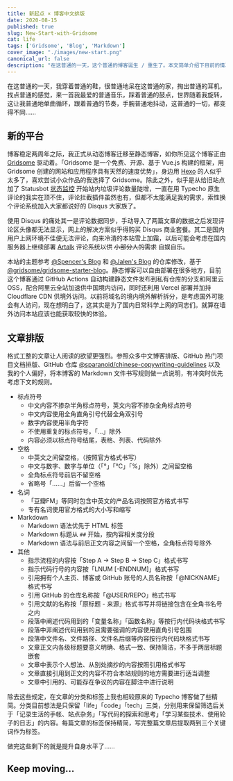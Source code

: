 ```yaml
---
title: 新起点 × 博客中文排版
date: 2020-08-15
published: true
slug: New-Start-with-Gridsome
cat: life
tags: ['Gridsome', 'Blog', 'Markdown']
cover_image: "./images/new-start.png"
canonical_url: false
description: "在这普通的一天，这个普通的博客诞生 / 重生了。本文简单介绍下目前的情况、新的中文格式排版和 Markdown 规则以及从旧的 Typecho 手动迁移时一些琐碎的记录。"
---
```


在这普通的一天，我穿着普通的鞋，很普通地呆在这普通的家，掏出普通的耳机，找点普通的感觉，来一首我最爱的普通音乐，踩着普通的鼓点，世界随着我旋转，这让我普通地单曲循环，跟着普通的节奏，手腕普通地抖动，这普通的一切，都变得不同……

## 新的平台

博客稳定两周年之际，我正式从动态博客迁移至静态博客，如你所见这个博客正由 [Gridsome](https://gridsome.org) 驱动着。「Gridsome 是一个免费、开源、基于 Vue.js 构建的框架，用 Gridsome 创建的网站和应用程序具有天然的速度优势」，身边用 [Hexo](https://hexo.io) 的人似乎太多了，喜欢尝试小众作品的我选择了 Gridsome。除此之外，似乎是从给旧站点加了 Statusbot [状态监控](https://status.monsterx.cn) 开始站内垃圾评论数量陡增，一直在用 Typecho 原生评论的我实在顶不住，评论拦截插件虽然也有，但都不太能满足我的需求，索性换个评论系统加入大家都说好的 Disqus 大家族了。

使用 Disqus 的痛处其一是评论数据同步，手动导入了两篇文章的数据之后发现评论区头像都无法显示，网上的解决方案似乎得购买 Disqus 商业套餐。其二是国内用户上网环境不佳便无法评论，向来冷清的本站雪上加霜，以后可能会考虑在国内服务器上继续部署 [Artalk](https://lab.mocurio.com/artalk.html) 评论系统以供 ~~小部分人的需求~~ 自娱自乐。

本站的主题参考 [@Spencer's Blog](https://blog.spencerwoo.com) 和 [@Jalen's Blog](https://blog.jalenchuh.cn) 的仓库修改，基于 [@gridsome/gridsome-starter-blog](https://github.com/gridsome/gridsome-starter-blog)。静态博客可以自由部署在很多地方，目前这个博客通过 GitHub Actions 自动构建静态文件发布到私有仓库的分支和阿里云 OSS，配合阿里云全站加速供中国境内访问，同时还利用 Vercel 部署并加持 Cloudflare CDN 供境外访问。以前将域名的境内境外解析拆分，是考虑国外可能会有人访问，现在想明白了，这其实是为了国内日常科学上网的同志们。就算在墙外访问本站应该也能获取较快的体验。

## 文章排版

格式工整的文章让人阅读的欲望更强烈。参照众多中文博客排版、GitHub 热门项目文档排版、GitHub 仓库 [@sparanoid/chinese-copywriting-guidelines](https://github.com/sparanoid/chinese-copywriting-guidelines) 以及我的个人偏好，将本博客的 Markdown 文件书写规则做一点说明，有冲突时优先考虑下文的规则。

 - 标点符号
   + 中文内容不掺杂半角标点符号，英文内容不掺杂全角标点符号
   + 中文内容使用全角直角引号代替全角双引号
   + 数字内容使用半角字符
   + 不使用重复的标点符号，「...」除外
   + 内容必须以标点符号结尾，表格、列表、代码除外
 - 空格
   + 中英文之间留空格，（按照官方格式书写）
   + 中文与数字、数字与单位（「°」「℃」「%」除外）之间留空格
   + 全角标点符号前后不留空格
   + 省略号「……」后留一个空格
 - 名词
   + 「豆瓣FM」等同时包含中英文的产品名词按照官方格式书写
   + 专有名词使用官方格式的大小写和缩写
 - Markdown
   + Markdown 语法优先于 HTML 标签
   + Markdown 标题从 `##` 开始，按内容相关度分段
   + Markdown 语法与前后正文内容之间留一个空格，全角标点符号除外
 - 其他
   + 指示流程的内容按「Step A -> Step B -> Step C」格式书写
   + 指示代码行号的内容按「LNUM \[-ENDNUM\]」格式书写
   + 引用拥有个人主页、博客或 GitHub 账号的人员名称按「@NICKNAME」格式书写
   + 引用 GitHub 的仓库名称按「@USER/REPO」格式书写
   + 引用文献的名称按「原标题 - 来源」格式书写并将链接包含在全角书名号之内
   + 段落中阐述代码用到的「变量名称」「函数名称」等按行内代码块格式书写
   + 段落中非阐述代码用到的且需要强调的内容使用直角引号包围
   + 段落中文件名、文件路径、文件名后缀等内容按行内代码块格式书写
   + 文章正文内各级标题要意义明确、格式一致、保持简洁，不多于两层标题嵌套
   + 文章中表示个人想法、从别处摘抄的内容按照引用格式书写
   + 文章直接引用到正文的内容不符合本站规则的地方需要进行适当调整
   + 文章中引用的、可能存在争议的内容在脚注中进行说明

除去这些规定，在文章的分类和标签上我也相较原来的 Typecho 博客做了些精简。分类目前想法是只保留「life」「code」「tech」三类，分别用来保留筛选后关于「记录生活的手帐、站点杂务」「写代码的探索和思考」「学习某些技术、使用轮子的日志」的内容。每篇文章的标签保持精简，写完整篇文章后提取两到三个关键词作为标签。

做完这些剩下的就是提升自身水平了……

## Keep moving...